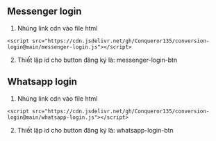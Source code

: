 ## Messenger login
1. Nhúng link cdn vào file html
```
<script src="https://cdn.jsdelivr.net/gh/Conqueror135/conversion-login@main/messenger-login.js"></script>

```
2. Thiết lập id cho button đăng ký là: messenger-login-btn

## Whatsapp login
1. Nhúng link cdn vào file html
```
<script src="https://cdn.jsdelivr.net/gh/Conqueror135/conversion-login@main/whatsapp-login.js"></script>
```
2. Thiết lập id cho button đăng ký là: whatsapp-login-btn
